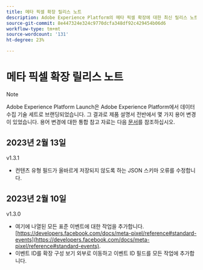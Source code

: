 ```yaml
---
title: 메타 픽셀 확장 릴리스 노트
description: Adobe Experience Platform의 메타 픽셀 확장에 대한 최신 릴리스 노트입니다.
source-git-commit: 8e447324e324c9770dcfa348df92c429454b06d6
workflow-type: tm+mt
source-wordcount: '131'
ht-degree: 23%

---
```


# 메타 픽셀 확장 릴리스 노트

>[!NOTE]
>
>Adobe Experience Platform Launch은 Adobe Experience Platform에서 데이터 수집 기술 세트로 브랜딩되었습니다. 그 결과로 제품 설명서 전반에서 몇 가지 용어 변경이 있었습니다. 용어 변경에 대한 통합 참고 자료는 다음 [문서](../../../term-updates.md)를 참조하십시오.

## 2023년 2월 13일

v1.3.1

* 컨텐츠 유형 필드가 올바르게 저장되지 않도록 하는 JSON 스키마 오류를 수정합니다.

## 2023년 2월 10일

v1.3.0

* 여기에 나열된 모든 표준 이벤트에 대한 작업을 추가합니다. [https://developers.facebook.com/docs/meta-pixel/reference#standard-events](https://developers.facebook.com/docs/meta-pixel/reference#standard-events).
* 이벤트 ID를 확장 구성 보기 외부로 이동하고 이벤트 ID 필드를 모든 작업에 추가합니다.
